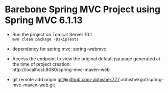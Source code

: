 # Barebone Spring MVC Project using Spring MVC 6.1.13

- Run the project on Tomcat Server 10.1  
`mvn clean package -DskipTests`

- dependency for spring mvc: spring-webmvc  

- Access the endpoint to view the original default jsp page generated at the time of project creation:   
http://localhost:8080/spring-mvc-maven-web

- git remote add origin git@github.com-abhishek777:abhishekgot/spring-mvc-maven-web.git  
